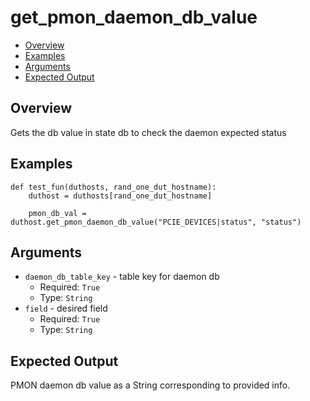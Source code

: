 # get_pmon_daemon_db_value

- [Overview](#overview)
- [Examples](#examples)
- [Arguments](#arguments)
- [Expected Output](#expected-output)

## Overview
Gets the db value in state db to check the daemon expected status

## Examples
```
def test_fun(duthosts, rand_one_dut_hostname):
    duthost = duthosts[rand_one_dut_hostname]

    pmon_db_val = duthost.get_pmon_daemon_db_value("PCIE_DEVICES|status", "status")
```

## Arguments
- `daemon_db_table_key` - table key for daemon db
    - Required: `True`
    - Type: `String`
- `field` - desired field
    - Required: `True`
    - Type: `String`

## Expected Output
PMON daemon db value as a String corresponding to provided info.
